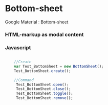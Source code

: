 # Bottom-sheet
Google Material : Bottom-sheet


### HTML-markup as modal content


### Javascript



```javascript

    //Create
    var Test_BottomSheet = new BottomSheet();
    Test_BottomSheet.create();
    
    //Command
     Test_BottomSheet.open();
     Test_BottomSheet.close();
     Test_BottomSheet.toggle();
     Test_BottomSheet.remove();
     
```